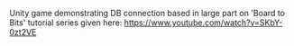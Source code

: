 Unity game demonstrating DB connection based in large part on 'Board to Bits' tutorial series given here: https://www.youtube.com/watch?v=SKbY-0zt2VE 
